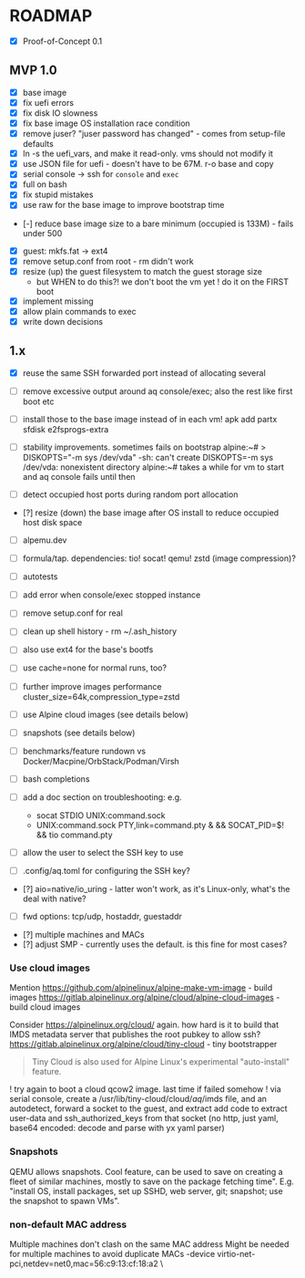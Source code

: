 # ROADMAP

- [x] Proof-of-Concept 0.1

## MVP 1.0

- [x] base image
- [x] fix uefi errors
- [x] fix disk IO slowness
- [x] fix base image OS installation race condition
- [x] remove juser? "juser password has changed" - comes from setup-file defaults
- [x] ln -s the uefi_vars, and make it read-only. vms should not modify it
- [x] use JSON file for uefi - doesn't have to be 67M. r-o base and copy
- [x] serial console -> ssh for `console` and `exec`
- [x] full on bash
- [x] fix stupid mistakes
- [x] use raw for the base image to improve bootstrap time
- [-] reduce base image size to a bare minimum (occupied is 133M) - fails under 500
- [x] guest: mkfs.fat -> ext4
- [x] remove setup.conf from root - rm didn't work
- [x] resize (up) the guest filesystem to match the guest storage size
    - but WHEN to do this?! we don't boot the vm yet ! do it on the FIRST boot
- [x] implement missing
- [x] allow plain commands to exec
- [x] write down decisions

## 1.x

- [x] reuse the same SSH forwarded port instead of allocating several

- [ ] remove excessive output around aq console/exec; also the rest like first boot etc

- [ ] install those to the base image instead of in each vm! apk add partx sfdisk e2fsprogs-extra

- [ ] stability improvements. sometimes fails on bootstrap
        alpine:~# > DISKOPTS="-m sys /dev/vda"
        -sh: can't create DISKOPTS=-m sys /dev/vda: nonexistent directory
        alpine:~#
      takes a while for vm to start and aq console <vm> fails until then

- [ ] detect occupied host ports during random port allocation

- [?] resize (down) the base image after OS install to reduce occupied host disk space

- [ ] alpemu.dev
- [ ] formula/tap. dependencies: tio! socat! qemu! zstd (image compression)?
- [ ] autotests
- [ ] add error when console/exec stopped instance
- [ ] remove setup.conf for real
- [ ] clean up shell history - rm ~/.ash_history
- [ ] also use ext4 for the base's bootfs
- [ ] use cache=none for normal runs, too?
- [ ] further improve images performance cluster_size=64k,compression_type=zstd
- [ ] use Alpine cloud images (see details below)
- [ ] snapshots (see details below)
- [ ] benchmarks/feature rundown vs Docker/Macpine/OrbStack/Podman/Virsh
- [ ] bash completions

- [ ] add a doc section on troubleshooting: e.g.
  - socat STDIO UNIX:command.sock
  - UNIX:command.sock PTY,link=command.pty & && SOCAT_PID=$! && tio command.pty

- [ ] allow the user to select the SSH key to use
- [ ] .config/aq.toml for configuring the SSH key?

- [?] aio=native/io_uring - latter won't work, as it's Linux-only, what's the deal with native?

- [ ] fwd options: tcp/udp, hostaddr, guestaddr

- [?] multiple machines and MACs
- [?] adjust SMP - currently uses the default. is this fine for most cases?

### Use cloud images

Mention https://github.com/alpinelinux/alpine-make-vm-image - build images
https://gitlab.alpinelinux.org/alpine/cloud/alpine-cloud-images - build cloud images

Consider https://alpinelinux.org/cloud/ again. how hard is it to build that IMDS metadata server that publishes the root pubkey to allow ssh?
https://gitlab.alpinelinux.org/alpine/cloud/tiny-cloud - tiny bootstrapper
> Tiny Cloud is also used for Alpine Linux's experimental "auto-install" feature.

! try again to boot a cloud qcow2 image. last time if failed somehow
! via serial console, create a /usr/lib/tiny-cloud/cloud/*aq*/imds file, and an autodetect, forward a socket to the guest, and extract add code to extract user-data and ssh_authorized_keys from that socket (no http, just yaml, base64 encoded: decode and parse with yx yaml parser)

### Snapshots

QEMU allows snapshots. Cool feature, can be used to save on creating a fleet of similar machines, mostly to save on the package fetching time". E.g. "install OS, install packages, set up SSHD, web server, git; snapshot; use the snapshot to spawn VMs".

### non-default MAC address

Multiple machines don't clash on the same MAC address
Might be needed for multiple machines to avoid duplicate MACs
    -device virtio-net-pci,netdev=net0,mac=56:c9:13:cf:18:a2 \
